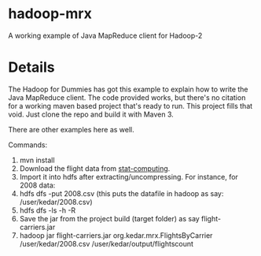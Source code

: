 hadoop-mrx
==========

A working example of Java MapReduce client for Hadoop-2

Details
=======
The Hadoop for Dummies has got this example to explain how to write the Java MapReduce client. The code provided works, but there's no citation for a working maven based project that's ready to run. This project fills that void. Just clone the repo and build it with Maven 3. 

There are other examples here as well.

Commands:

1. mvn install
2. Download the flight data from [stat-computing](http://stat-computing.org/dataexpo/2009/the-data.html).
3. Import it into hdfs after extracting/uncompressing. For instance, for 2008 data:
  1. hdfs dfs -put 2008.csv (this puts the datafile in hadoop as say: /user/kedar/2008.csv)
  2. hdfs dfs -ls  -h -R
4. Save the jar from the project build (target folder) as say flight-carriers.jar
5. hadoop jar flight-carriers.jar org.kedar.mrx.FlightsByCarrier /user/kedar/2008.csv /user/kedar/output/flightscount 
